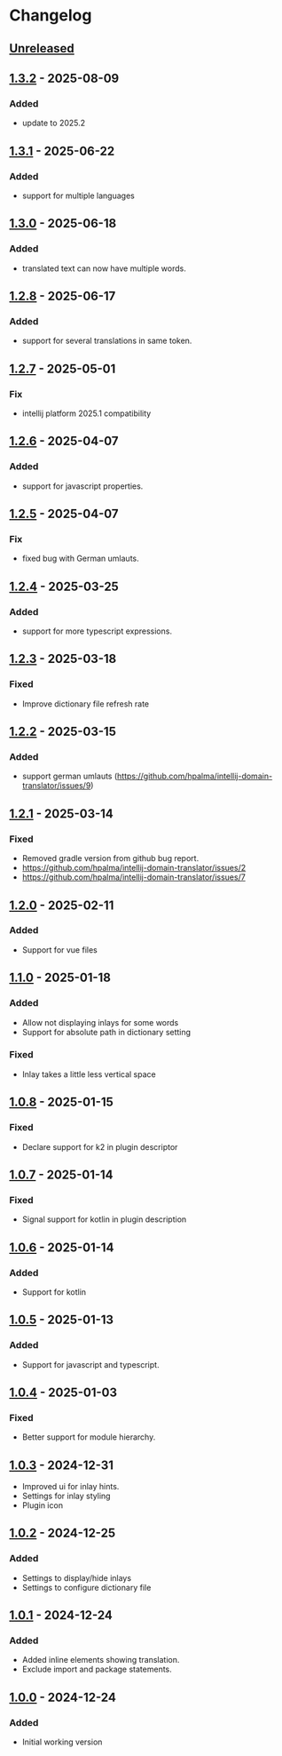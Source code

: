 # Changelog

## [Unreleased]

## [1.3.2] - 2025-08-09

### Added

- update to 2025.2

## [1.3.1] - 2025-06-22

### Added

- support for multiple languages

## [1.3.0] - 2025-06-18

### Added

- translated text can now have multiple words.

## [1.2.8] - 2025-06-17

### Added

- support for several translations in same token.

## [1.2.7] - 2025-05-01

### Fix

- intellij platform 2025.1 compatibility

## [1.2.6] - 2025-04-07

### Added

- support for javascript properties.

## [1.2.5] - 2025-04-07

### Fix

- fixed bug with German umlauts.

## [1.2.4] - 2025-03-25

### Added

- support for more typescript expressions.

## [1.2.3] - 2025-03-18

### Fixed

- Improve dictionary file refresh rate

## [1.2.2] - 2025-03-15

### Added

- support german umlauts (https://github.com/hpalma/intellij-domain-translator/issues/9)

## [1.2.1] - 2025-03-14

### Fixed

- Removed gradle version from github bug report.
- https://github.com/hpalma/intellij-domain-translator/issues/2
- https://github.com/hpalma/intellij-domain-translator/issues/7

## [1.2.0] - 2025-02-11

### Added

- Support for vue files

## [1.1.0] - 2025-01-18

### Added

- Allow not displaying inlays for some words
- Support for absolute path in dictionary setting

### Fixed

- Inlay takes a little less vertical space

## [1.0.8] - 2025-01-15

### Fixed

- Declare support for k2 in plugin descriptor

## [1.0.7] - 2025-01-14

### Fixed

- Signal support for kotlin in plugin description

## [1.0.6] - 2025-01-14

### Added

- Support for kotlin

## [1.0.5] - 2025-01-13

### Added

- Support for javascript and typescript.

## [1.0.4] - 2025-01-03

### Fixed

- Better support for module hierarchy.

## [1.0.3] - 2024-12-31

- Improved ui for inlay hints.
- Settings for inlay styling
- Plugin icon

## [1.0.2] - 2024-12-25

### Added

- Settings to display/hide inlays
- Settings to configure dictionary file

## [1.0.1] - 2024-12-24

### Added

- Added inline elements showing translation.
- Exclude import and package statements.

## [1.0.0] - 2024-12-24

### Added

- Initial working version

[Unreleased]: https://github.com/hpalma/intellij-domain-translator/compare/v1.3.2...HEAD
[1.3.2]: https://github.com/hpalma/intellij-domain-translator/compare/v1.3.1...v1.3.2
[1.3.1]: https://github.com/hpalma/intellij-domain-translator/compare/v1.3.0...v1.3.1
[1.3.0]: https://github.com/hpalma/intellij-domain-translator/compare/v1.2.8...v1.3.0
[1.2.8]: https://github.com/hpalma/intellij-domain-translator/compare/v1.2.7...v1.2.8
[1.2.7]: https://github.com/hpalma/intellij-domain-translator/compare/v1.2.6...v1.2.7
[1.2.6]: https://github.com/hpalma/intellij-domain-translator/compare/v1.2.5...v1.2.6
[1.2.5]: https://github.com/hpalma/intellij-domain-translator/compare/v1.2.4...v1.2.5
[1.2.4]: https://github.com/hpalma/intellij-domain-translator/compare/v1.2.3...v1.2.4
[1.2.3]: https://github.com/hpalma/intellij-domain-translator/compare/v1.2.2...v1.2.3
[1.2.2]: https://github.com/hpalma/intellij-domain-translator/compare/v1.2.1...v1.2.2
[1.2.1]: https://github.com/hpalma/intellij-domain-translator/compare/v1.2.0...v1.2.1
[1.2.0]: https://github.com/hpalma/intellij-domain-translator/compare/v1.1.0...v1.2.0
[1.1.0]: https://github.com/hpalma/intellij-domain-translator/compare/v1.0.8...v1.1.0
[1.0.9]: https://github.com/hpalma/intellij-domain-translator/compare/v1.0.8...v1.0.9
[1.0.8]: https://github.com/hpalma/intellij-domain-translator/compare/v1.0.7...v1.0.8
[1.0.7]: https://github.com/hpalma/intellij-domain-translator/compare/v1.0.6...v1.0.7
[1.0.6]: https://github.com/hpalma/intellij-domain-translator/compare/v1.0.5...v1.0.6
[1.0.5]: https://github.com/hpalma/intellij-domain-translator/compare/v1.0.4...v1.0.5
[1.0.4]: https://github.com/hpalma/intellij-domain-translator/compare/v1.0.3...v1.0.4
[1.0.3]: https://github.com/hpalma/intellij-domain-translator/compare/v1.0.2...v1.0.3
[1.0.2]: https://github.com/hpalma/intellij-domain-translator/compare/v1.0.1...v1.0.2
[1.0.1]: https://github.com/hpalma/intellij-domain-translator/compare/v1.0.0...v1.0.1
[1.0.0]: https://github.com/hpalma/intellij-domain-translator/commits/v1.0.0
[1.1]: https://github.com/hpalma/intellij-domain-translator/compare/v1.0.9...v1.1
